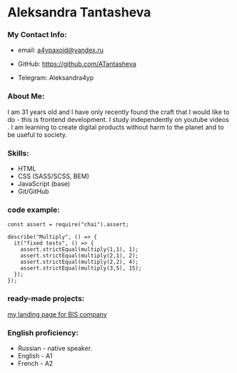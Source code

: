 
# Aleksandra Tantasheva


### My Contact Info:

* email: a4ypaxoid@yandex.ru 

* GitHub: https://github.com/ATantasheva

* Telegram: Aleksandra4yp


### About Me:

I am 31 years old and I have only recently found the craft that I would like to do - this is frontend development. I study independently on youtube videos . I am learning to create digital products without harm to the planet and to be useful to society.

### Skills:

* HTML
* CSS (SASS/SCSS, BEM)
* JavaScript (base)
* Git/GitHub

### code example:
```
const assert = require("chai").assert;

describe("Multiply", () => {
  it("fixed tests", () => {
    assert.strictEqual(multiply(1,1), 1);
    assert.strictEqual(multiply(2,1), 2);
    assert.strictEqual(multiply(2,2), 4);
    assert.strictEqual(multiply(3,5), 15);   
  });
}); 
```

### ready-made projects:

[my landing page for BIS company](https://atantasheva.github.io/bis/)

### English proficiency:

* Russian - native speaker.
* English - A1
* French - A2
